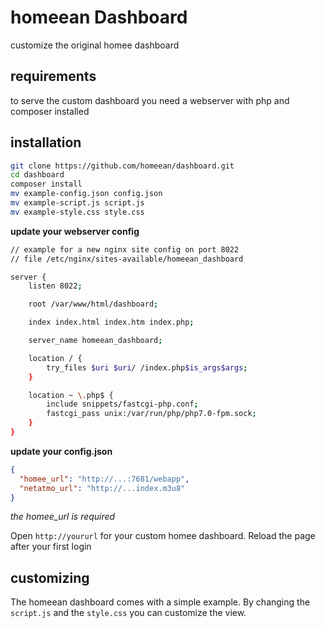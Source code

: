 # homeean Dashboard

customize the original homee dashboard

## requirements
to serve the custom dashboard you need a webserver with php and composer installed

## installation

```bash
git clone https://github.com/homeean/dashboard.git
cd dashboard
composer install
mv example-config.json config.json
mv example-script.js script.js
mv example-style.css style.css
```

**update your webserver config**

```bash
// example for a new nginx site config on port 8022
// file /etc/nginx/sites-available/homeean_dashboard

server {
    listen 8022;

    root /var/www/html/dashboard;

    index index.html index.htm index.php;

    server_name homeean_dashboard;

    location / {
        try_files $uri $uri/ /index.php$is_args$args;
    }

    location ~ \.php$ {
        include snippets/fastcgi-php.conf;
        fastcgi_pass unix:/var/run/php/php7.0-fpm.sock;
    }
}
```

**update your config.json**
```json
{
  "homee_url": "http://...:7681/webapp",
  "netatmo_url": "http://...index.m3u8"
}
```
*the homee_url is required*

Open `http://yoururl` for your custom homee dashboard. Reload the page after your first login

## customizing
The homeean dashboard comes with a simple example. By changing the `script.js` and the `style.css` you can customize the view.

